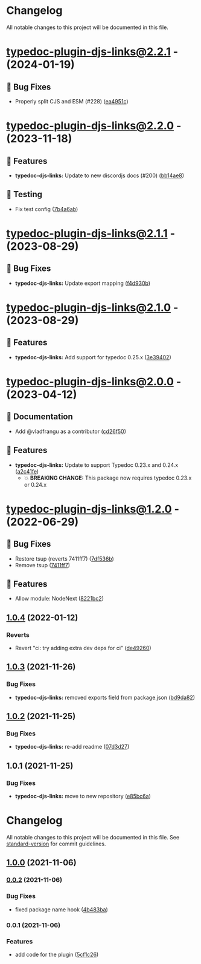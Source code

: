 # Changelog

All notable changes to this project will be documented in this file.

# [typedoc-plugin-djs-links@2.2.1](https://github.com/sapphiredev/documentation-plugins/compare/typedoc-plugin-djs-links@2.2.1...typedoc-plugin-djs-links@2.2.1) - (2024-01-19)

## 🐛 Bug Fixes

- Properly split CJS and ESM (#228) ([ea4951c](https://github.com/sapphiredev/documentation-plugins/commit/ea4951cb04eea5f6c5d1882b68e1ae42ed73e3ea))

# [typedoc-plugin-djs-links@2.2.0](https://github.com/sapphiredev/documentation-plugins/compare/typedoc-plugin-djs-links@2.2.0...typedoc-plugin-djs-links@2.2.0) - (2023-11-18)

## 🚀 Features

-   **typedoc-djs-links:** Update to new discordjs docs (#200) ([bb14ae8](https://github.com/sapphiredev/documentation-plugins/commit/bb14ae8a8d9f34f61173b02e08bddb1d9345d5a2))

## 🧪 Testing

-   Fix test config ([7b4a6ab](https://github.com/sapphiredev/documentation-plugins/commit/7b4a6ab7732e5e886a40f31d5adb27874a04e43b))

# [typedoc-plugin-djs-links@2.1.1](https://github.com/sapphiredev/documentation-plugins/compare/typedoc-plugin-djs-links@2.1.0...typedoc-plugin-djs-links@2.1.1) - (2023-08-29)

## 🐛 Bug Fixes

-   **typedoc-djs-links:** Update export mapping ([f4d930b](https://github.com/sapphiredev/documentation-plugins/commit/f4d930b6431eba3e9dc44bbb134ab826a3f76c5c))

# [typedoc-plugin-djs-links@2.1.0](https://github.com/sapphiredev/documentation-plugins/compare/typedoc-plugin-djs-links@2.0.0...typedoc-plugin-djs-links@2.1.0) - (2023-08-29)

## 🚀 Features

-   **typedoc-djs-links:** Add support for typedoc 0.25.x ([3e39402](https://github.com/sapphiredev/documentation-plugins/commit/3e39402f8c2b598c1d5bef93a01c5ff19dbbcab3))

# [typedoc-plugin-djs-links@2.0.0](https://github.com/sapphiredev/documentation-plugins/compare/typedoc-plugin-djs-links@1.2.0...typedoc-plugin-djs-links@2.0.0) - (2023-04-12)

## 📝 Documentation

-   Add @vladfrangu as a contributor ([cd26f50](https://github.com/sapphiredev/documentation-plugins/commit/cd26f50dffcd964a86bd0b0431615621a472dba7))

## 🚀 Features

-   **typedoc-djs-links:** Update to support Typedoc 0.23.x and 0.24.x ([a2c41fe](https://github.com/sapphiredev/documentation-plugins/commit/a2c41fe4b508d55ff88faeb14657802ac64e45cf))
    -   💥 **BREAKING CHANGE:** This package now requires typedoc 0.23.x or 0.24.x

# [typedoc-plugin-djs-links@1.2.0](https://github.com/sapphiredev/documentation-plugins/compare/typedoc-plugin-djs-links@1.0.4...typedoc-plugin-djs-links@1.2.0) - (2022-06-29)

## 🐛 Bug Fixes

-   Restore tsup (reverts 7411ff7) ([7df536b](https://github.com/sapphiredev/documentation-plugins/commit/7df536bd871b45d0cfa65816684bc691b4735bc0))
-   Remove tsup ([7411ff7](https://github.com/sapphiredev/documentation-plugins/commit/7411ff79624eec777519a2a049c8d3f026871cac))

## 🚀 Features

-   Allow module: NodeNext ([8221bc2](https://github.com/sapphiredev/documentation-plugins/commit/8221bc2668fd1ad9c2e80c3c6a1503ae27bfc632))

## [1.0.4](https://github.com/sapphiredev/documentation-plugins/compare/typedoc-plugin-djs-links@1.0.3...typedoc-plugin-djs-links@1.0.4) (2022-01-12)

### Reverts

-   Revert "ci: try adding extra dev deps for ci" ([de49260](https://github.com/sapphiredev/documentation-plugins/commit/de49260d4d8c4be4bb27d53f13472946e4cd3700))

## [1.0.3](https://github.com/sapphiredev/documentation-plugins/compare/typedoc-plugin-djs-links@1.0.2...typedoc-plugin-djs-links@1.0.3) (2021-11-26)

### Bug Fixes

-   **typedoc-djs-links:** removed exports field from package.json ([bd9da82](https://github.com/sapphiredev/documentation-plugins/commit/bd9da82ea889a5475b74e5874b9f44d59e9ba0dd))

## [1.0.2](https://github.com/sapphiredev/documentation-plugins/compare/typedoc-plugin-djs-links@1.0.1...typedoc-plugin-djs-links@1.0.2) (2021-11-25)

### Bug Fixes

-   **typedoc-djs-links:** re-add readme ([07d3d27](https://github.com/sapphiredev/documentation-plugins/commit/07d3d278d87c75f086ae1535325d7b47f3ffb09d))

## 1.0.1 (2021-11-25)

### Bug Fixes

-   **typedoc-djs-links:** move to new repository ([e85bc6a](https://github.com/sapphiredev/documentation-plugins/commit/e85bc6a74621fd0baec80610e1751c8842e646fc))

# Changelog

All notable changes to this project will be documented in this file. See [standard-version](https://github.com/conventional-changelog/standard-version) for commit guidelines.

## [1.0.0](https://github.com/sapphiredev/typedoc-plugin-djs-links/compare/v0.0.2...v1.0.0) (2021-11-06)

### [0.0.2](https://github.com/sapphiredev/typedoc-plugin-djs-links/compare/v0.0.1...v0.0.2) (2021-11-06)

### Bug Fixes

-   fixed package name hook ([4b483ba](https://github.com/sapphiredev/typedoc-plugin-djs-links/commit/4b483ba3010f625cb975655819f25e78a4411a8e))

### 0.0.1 (2021-11-06)

### Features

-   add code for the plugin ([5cf1c26](https://github.com/sapphiredev/typedoc-plugin-djs-links/commit/5cf1c262c9f9fa17ad2ff396b5f40dbd55ca6e94))
